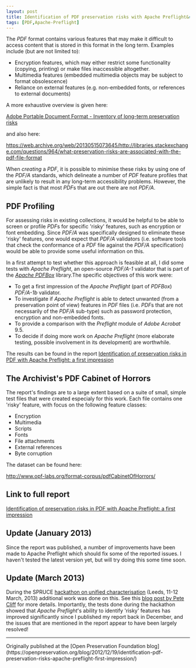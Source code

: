 ```yaml
---
layout: post
title: Identification of PDF preservation risks with Apache Preflight&#58; a first impression
tags: [PDF,Apache-Preflight]
---
```


The *PDF* format contains various features that may make it difficult to
access content that is stored in this format in the long term. Examples
include (but are not limited to):

-   Encryption features, which may either restrict some functionality
    (copying, printing) or make files inaccessible altogether.
-   Multimedia features (embedded multimedia objects may be subject to
    format obsolescence)
-   Reliance on external features (e.g. non-embedded fonts, or
    references to external documents)

<!-- more -->

A more exhaustive overview is given here:

[Adobe Portable Document Format - Inventory of long-term preservation risks](https://zenodo.org/record/801661)

and also here:

<https://web.archive.org/web/20130515073645/http://libraries.stackexchange.com/questions/964/what-preservation-risks-are-associated-with-the-pdf-file-format>

When *creating* a *PDF*, it is possible to minimise these risks by using
one of the *PDF/A* standards, which delineate a number of *PDF* feature
profiles that are unlikely to result in any long-term accessibility
problems. However, the simple fact is that most *PDF*s that are out
there are not *PDF/A*.

## PDF Profiling

For assessing risks in existing collections, it would be helpful to be
able to screen or profile *PDF*s for specific 'risky' features, such as
encryption or font embedding. Since *PDF/A* was specifically designed to
eliminate these 'risky' features, one would expect that *PDF/A*
validators (i.e. software tools that check the conformance of a *PDF*
file against the *PDF/A* specification) would be able to provide some
useful information on this.

In a first attempt to test whether this approach is feasible at all, I
did some tests with *Apache Preflight*, an open-source *PDF/A-1*
validator that is part of the [*Apache
PDFBox*](http://pdfbox.apache.org/) library.The specific
objectives of this work were:

-   To get a first impression of the *Apache Preflight* (part of
    *PDFBox*) *PDF/A-1b* validator.
-   To investigate if *Apache Preflight* is able to detect unwanted
    (from a preservation point of view) features in *PDF* files (i.e.
    *PDF*s that are not necessarily of the *PDF/A* sub-type) such as
    password protection, encryption and non-embedded fonts.
-   To provide a comparison with the *Preflight* module of *Adobe
    Acrobat* 9.5.
-   To decide if doing more work on *Apache Preflight* (more elaborate
    testing, possible involvement in its development) are worthwhile.

The results can be found in the report [Identification of preservation
risks in PDF with Apache Preflight: a first
impression](https://zenodo.org/record/2556637)

## The Archivist's PDF Cabinet of Horrors

The report's findings are to a large extent based on a suite of small,
simple test files that were created especialy for this work. Each file
contains one 'risky' feature, with focus on the following feature
classes:

-   Encryption
-   Multimedia
-   Scripts
-   Fonts
-   File attachments
-   External references
-   Byte corruption

The dataset can be found here:

<http://www.opf-labs.org/format-corpus/pdfCabinetOfHorrors/>

## Link to full report

[Identification of preservation risks in PDF with Apache Preflight: a
first impression](https://zenodo.org/record/2556637)

## Update (January 2013)

Since the report was published, a number of improvements have been made
to Apache Preflight which should fix some of the reported issues. I
haven't tested the latest version yet, but will try doing this some time
soon.

## Update (March 2013)

During the SPRUCE [hackathon on unified
characterisation](http://wiki.opf-labs.org/display/SPR/SPRUCE+Hackathon+Leeds%2C+Unified+Characterisation)
(Leeds, 11-12 March, 2013) additional work was done on this. See this
[blog post by Pete
Cliff](https://openpreservation.org/blogs/2013-03-15-pdf-eh-another-hackathon-tale)
for more details. Importantly, the tests done during the hackathon
showed that *Apache Preflight*'s ability to identify 'risky' features
has improved significantly since I published my report back in December,
and the issues that are mentioned in the report appear to have been
largely resolved!

<hr>
Originally published at the [Open Preservation Foundation blog](https://openpreservation.org/blog/2012/12/19/identification-pdf-preservation-risks-apache-preflight-first-impression/)

